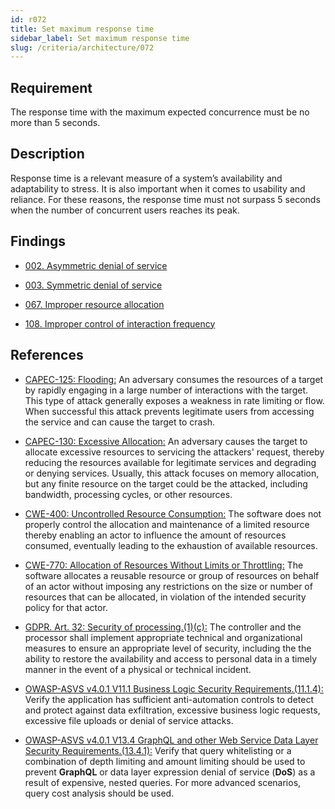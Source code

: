 ```yaml
---
id: r072
title: Set maximum response time
sidebar_label: Set maximum response time
slug: /criteria/architecture/072
---
```


## Requirement

The response time with the maximum expected concurrence must be no more
than 5 seconds.

## Description

Response time is a relevant measure of a system’s availability and
adaptability to stress. It is also important when it comes to
usability and reliance. For these reasons, the response time must not
surpass 5 seconds when the number of concurrent users reaches its peak.

## Findings

- [002. Asymmetric denial of service](https://fluidattacks.com/products/rules/findings/002/)

- [003. Symmetric denial of service](https://fluidattacks.com/products/rules/findings/003/)

- [067. Improper resource allocation](https://fluidattacks.com/products/rules/findings/067/)

- [108. Improper control of interaction frequency](https://fluidattacks.com/products/rules/findings/108/)

## References

- [CAPEC-125: Flooding:](https://capec.mitre.org/data/definitions/125.html)
An adversary consumes the resources of a target by rapidly engaging in a large
number of interactions with the target.
This type of attack generally exposes a weakness in rate limiting or flow.
When successful this attack prevents legitimate users from accessing the
service and can cause the target to crash.

- [CAPEC-130: Excessive Allocation:](https://capec.mitre.org/data/definitions/130.html)
An adversary causes the target to allocate excessive resources to servicing the
attackers' request, thereby reducing the resources available for legitimate
services and degrading or denying services. Usually, this attack focuses on
memory allocation, but any finite resource on the target could be the attacked,
including bandwidth, processing cycles, or other resources.

- [CWE-400: Uncontrolled Resource Consumption:](https://cwe.mitre.org/data/definitions/400.html)
The software does not properly control the allocation and maintenance of a
limited resource thereby enabling an actor to influence the amount of resources
consumed, eventually leading to the exhaustion of available resources.

- [CWE-770: Allocation of Resources Without Limits or Throttling:](https://cwe.mitre.org/data/definitions/770.html)
The software allocates a reusable resource or group of resources on behalf of
an actor without imposing any restrictions on the size or number of resources
that can be allocated, in violation of the intended security policy
for that actor.

- [GDPR. Art. 32: Security of processing.(1)(c):](https://gdpr-info.eu/art-32-gdpr/)
The controller and the processor shall implement appropriate technical and
organizational measures to ensure an appropriate level of security, including
the the ability to restore the availability and access to personal data in a
timely manner in the event of a physical or technical incident.

- [OWASP-ASVS v4.0.1 V11.1 Business Logic Security Requirements.(11.1.4):](https://owasp.org/www-project-application-security-verification-standard/)
Verify the application has sufficient anti-automation controls to detect and
protect against data exfiltration, excessive business logic requests, excessive
file uploads or denial of service attacks.

- [OWASP-ASVS v4.0.1 V13.4 GraphQL and other Web Service Data Layer Security Requirements.(13.4.1):](https://owasp.org/www-project-application-security-verification-standard/)
Verify that query whitelisting or a combination of depth limiting and amount
limiting should be used to prevent **GraphQL** or data layer expression denial
of service (**DoS**) as a result of expensive, nested queries.
For more advanced scenarios, query cost analysis should be used.
